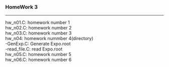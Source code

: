 ### HomeWork 3  
---
hw_n01.C: homework number 1  
hw_n02.C: homework number 2  
hw_n03.C: homework number 3  
hw_n04: homework nummber 4(directory)  
-GenExp.C: Generate Expo.root  
-read_file.C: read Expo.root    
hw_n05.C: homework number 5  
hw_n06.C: homework number 6  
